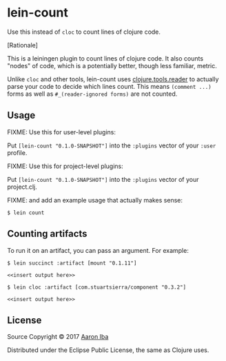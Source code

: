 # lein-count

Use this instead of `cloc` to count lines of clojure code.

[Rationale]

This is a leiningen plugin to count lines of clojure code. It also counts "nodes" of
code, which is a potentially better, though less familiar, metric.

Unlike `cloc` and other tools, lein-count uses [clojure.tools.reader][ctr] to
actually parse your code to decide which lines count. This means `(comment ...)`
forms as well as `#_(reader-ignored forms)` are not counted.

[ctr]: https://github.com/clojure/tools.reader





## Usage

FIXME: Use this for user-level plugins:

Put `[lein-count "0.1.0-SNAPSHOT"]` into the `:plugins` vector of your `:user`
profile.

FIXME: Use this for project-level plugins:

Put `[lein-count "0.1.0-SNAPSHOT"]` into the `:plugins` vector of your project.clj.

FIXME: and add an example usage that actually makes sense:

    $ lein count




## Counting artifacts

To run it on an artifact, you can pass an argument.  For example:

```
$ lein succinct :artifact [mount "0.1.11"]

<<insert output here>>

$ lein cloc :artifact [com.stuartsierra/component "0.3.2"]

<<insert output here>>
```






## License

Source Copyright © 2017 [Aaron Iba](http://aaroniba.net/)

Distributed under the Eclipse Public License, the same as Clojure uses.
